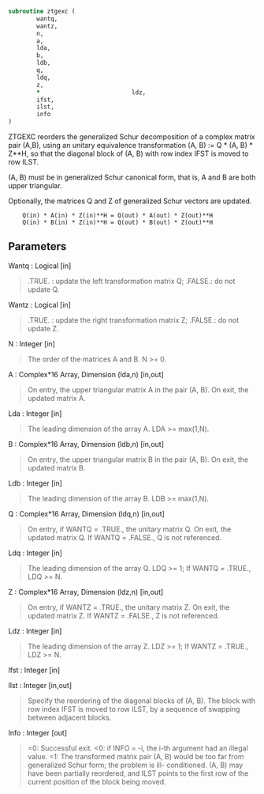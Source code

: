 ```fortran
subroutine ztgexc (
		wantq,
		wantz,
		n,
		a,
		lda,
		b,
		ldb,
		q,
		ldq,
		z,
		*                          ldz,
		ifst,
		ilst,
		info
)
```

 ZTGEXC reorders the generalized Schur decomposition of a complex
 matrix pair (A,B), using an unitary equivalence transformation
 (A, B) := Q * (A, B) * Z**H, so that the diagonal block of (A, B) with
 row index IFST is moved to row ILST.

 (A, B) must be in generalized Schur canonical form, that is, A and
 B are both upper triangular.

 Optionally, the matrices Q and Z of generalized Schur vectors are
 updated.

        Q(in) * A(in) * Z(in)**H = Q(out) * A(out) * Z(out)**H
        Q(in) * B(in) * Z(in)**H = Q(out) * B(out) * Z(out)**H

## Parameters
Wantq : Logical [in]
> .TRUE. : update the left transformation matrix Q;
> .FALSE.: do not update Q.

Wantz : Logical [in]
> .TRUE. : update the right transformation matrix Z;
> .FALSE.: do not update Z.

N : Integer [in]
> The order of the matrices A and B. N >= 0.

A : Complex*16 Array, Dimension (lda,n) [in,out]
> On entry, the upper triangular matrix A in the pair (A, B).
> On exit, the updated matrix A.

Lda : Integer [in]
> The leading dimension of the array A. LDA >= max(1,N).

B : Complex*16 Array, Dimension (ldb,n) [in,out]
> On entry, the upper triangular matrix B in the pair (A, B).
> On exit, the updated matrix B.

Ldb : Integer [in]
> The leading dimension of the array B. LDB >= max(1,N).

Q : Complex*16 Array, Dimension (ldq,n) [in,out]
> On entry, if WANTQ = .TRUE., the unitary matrix Q.
> On exit, the updated matrix Q.
> If WANTQ = .FALSE., Q is not referenced.

Ldq : Integer [in]
> The leading dimension of the array Q. LDQ >= 1;
> If WANTQ = .TRUE., LDQ >= N.

Z : Complex*16 Array, Dimension (ldz,n) [in,out]
> On entry, if WANTZ = .TRUE., the unitary matrix Z.
> On exit, the updated matrix Z.
> If WANTZ = .FALSE., Z is not referenced.

Ldz : Integer [in]
> The leading dimension of the array Z. LDZ >= 1;
> If WANTZ = .TRUE., LDZ >= N.

Ifst : Integer [in]

Ilst : Integer [in,out]
> Specify the reordering of the diagonal blocks of (A, B).
> The block with row index IFST is moved to row ILST, by a
> sequence of swapping between adjacent blocks.

Info : Integer [out]
> =0:  Successful exit.
> <0:  if INFO = -i, the i-th argument had an illegal value.
> =1:  The transformed matrix pair (A, B) would be too far
> from generalized Schur form; the problem is ill-
> conditioned. (A, B) may have been partially reordered,
> and ILST points to the first row of the current
> position of the block being moved.

